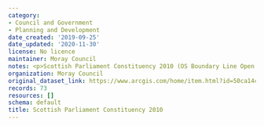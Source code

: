 ```yaml
---
category:
- Council and Government
- Planning and Development
date_created: '2019-09-25'
date_updated: '2020-11-30'
license: No licence
maintainer: Moray Council
notes: <p>Scottish Parliament Constituency 2010 (OS Boundary Line Open Data)</p>
organization: Moray Council
original_dataset_link: https://www.arcgis.com/home/item.html?id=50ca14c63c434679b79be96b6c5ff5fe
records: 73
resources: []
schema: default
title: Scottish Parliament Constituency 2010
---
```

